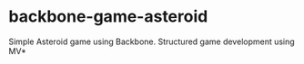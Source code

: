 backbone-game-asteroid
======================

Simple Asteroid game using Backbone. Structured game development using MV*